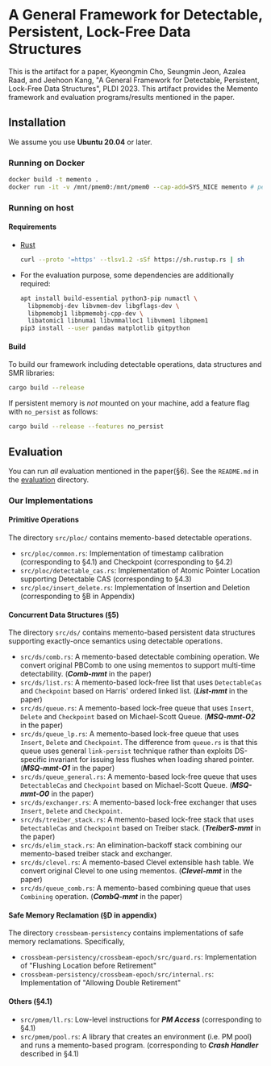 # A General Framework for Detectable, Persistent, Lock-Free Data Structures

This is the artifact for a paper, Kyeongmin Cho, Seungmin Jeon, Azalea Raad, and Jeehoon Kang, "A General Framework for Detectable, Persistent, Lock-Free Data Structures", PLDI 2023. This artifact provides the Memento framework and evaluation programs/results mentioned in the paper.

## Installation

We assume you use **Ubuntu 20.04** or later.

### Running on Docker

```sh
docker build -t memento .
docker run -it -v /mnt/pmem0:/mnt/pmem0 --cap-add=SYS_NICE memento # peristent memory must be mounted at /mnt/pmem0
```

### Running on host

#### Requirements

- [Rust](https://www.rust-lang.org/)
  ```sh
  curl --proto '=https' --tlsv1.2 -sSf https://sh.rustup.rs | sh
  ```
- For the evaluation purpose, some dependencies are additionally required:
  ```sh
  apt install build-essential python3-pip numactl \
    libpmemobj-dev libvmem-dev libgflags-dev \
    libpmemobj1 libpmemobj-cpp-dev \
    libatomic1 libnuma1 libvmmalloc1 libvmem1 libpmem1
  pip3 install --user pandas matplotlib gitpython
  ```

#### Build

To build our framework including detectable operations, data structures and SMR libraries:
```sh
cargo build --release
```

If persistent memory is *not* mounted on your machine, add a feature flag with `no_persist` as follows:
```sh
cargo build --release --features no_persist
```

## Evaluation

You can run *all* evaluation mentioned in the paper(§6).
See the `README.md` in the [evaluation](./evaluation) directory.

### Our Implementations

#### Primitive Operations

The directory `src/ploc/` contains memento-based detectable operations.

- `src/ploc/common.rs`: Implementation of timestamp calibration (corresponding to §4.1) and Checkpoint (corresponding to §4.2)
- `src/ploc/detectable_cas.rs`: Implementation of Atomic Pointer Location supporting Detectable CAS (corresponding to §4.3)
- `src/ploc/insert_delete.rs`: Implementation of Insertion and Deletion (corresponding to §B in Appendix)

#### Concurrent Data Structures (§5)

The directory `src/ds/` contains memento-based persistent data structures supporting exactly-once semantics using detectable operations.

- `src/ds/comb.rs`: A memento-based detectable combining operation. We convert original PBComb to one using mementos to support multi-time detectability. (***Comb-mmt*** in the paper)
- `src/ds/list.rs`: A memento-based lock-free list that uses `DetectableCas` and `Checkpoint` based on Harris' ordered linked list. (***List-mmt*** in the paper)
- `src/ds/queue.rs`: A memento-based lock-free queue that uses `Insert`, `Delete` and `Checkpoint` based on Michael-Scott Queue. (***MSQ-mmt-O2*** in the paper)
- `src/ds/queue_lp.rs`: A memento-based lock-free queue that uses `Insert`, `Delete` and `Checkpoint`. The difference from `queue.rs` is that this queue uses general `link-persist` technique rather than exploits DS-specific invariant for issuing less flushes when loading shared pointer. (***MSQ-mmt-O1*** in the paper)
- `src/ds/queue_general.rs`: A memento-based lock-free queue that uses `DetectableCas` and `Checkpoint` based on Michael-Scott Queue. (***MSQ-mmt-O0*** in the paper)
- `src/ds/exchanger.rs`: A memento-based lock-free exchanger that uses `Insert`, `Delete` and `Checkpoint`.
- `src/ds/treiber_stack.rs`: A memento-based lock-free stack that uses `DetectableCas` and `Checkpoint` based on Treiber stack. (***TreiberS-mmt*** in the paper)
- `src/ds/elim_stack.rs`: An elimination-backoff stack combining our memento-based treiber stack and exchanger.
- `src/ds/clevel.rs`: A memento-based Clevel extensible hash table. We convert original Clevel to one using mementos. (***Clevel-mmt*** in the paper)
- `src/ds/queue_comb.rs`: A memento-based combining queue that uses `Combining` operation. (***CombQ-mmt*** in the paper)

#### Safe Memory Reclamation (§D in appendix)

The directory `crossbeam-persistency` contains implementations of safe memory reclamations. Specifically,

- `crossbeam-persistency/crossbeam-epoch/src/guard.rs`: Implementation of "Flushing Location before Retirement"
- `crossbeam-persistency/crossbeam-epoch/src/internal.rs`: Implementation of "Allowing Double Retirement"

#### Others (§4.1)

- `src/pmem/ll.rs`: Low-level instructions for ***PM Access*** (corresponding to §4.1)
- `src/pmem/pool.rs`: A library that creates an environment (i.e. PM pool) and runs a memento-based program. (corresponding to ***Crash Handler*** described in §4.1)
